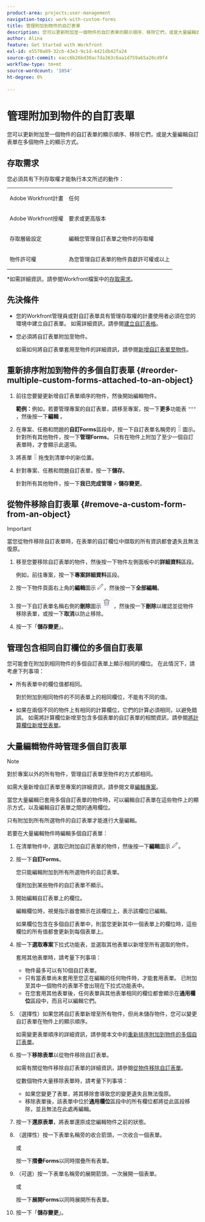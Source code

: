 ```yaml
---
product-area: projects;user-management
navigation-topic: work-with-custom-forms
title: 管理附加到物件的自訂表單
description: 您可以更新附加至一個物件的自訂表單的顯示順序、移除它們，或是大量編輯自訂表單在多個物件上的顯示方式。
author: Alina
feature: Get Started with Workfront
exl-id: e5570a09-32cb-43e3-9c1d-4421db42fa24
source-git-commit: eacc6b26bd30ac7da363c6aa1d759a65a20cd9f4
workflow-type: tm+mt
source-wordcount: '1054'
ht-degree: 0%

---
```


# 管理附加到物件的自訂表單

<!--<span class="preview">The highlighted information on this page refers to functionality not yet generally available. It is available for all customers in the Preview environment and for a select group of customers in the Production environment.</span>-->

您可以更新附加至一個物件的自訂表單的顯示順序、移除它們，或是大量編輯自訂表單在多個物件上的顯示方式。

## 存取需求

您必須具有下列存取權才能執行本文所述的動作：

<table style="table-layout:auto"> 
 <col> 
 <col> 
 <tbody> 
  <tr> 
   <td role="rowheader">Adobe Workfront計畫</td> 
   <td> <p>任何 </p> </td> 
  </tr> 
  <tr> 
   <td role="rowheader">Adobe Workfront授權</td> 
   <td> <p>要求或更高版本</p> </td> 
  </tr> 
  <tr> 
   <td role="rowheader">存取層級設定</td> 
   <td> <p>編輯您管理自訂表單之物件的存取權</p> </td> 
  </tr> 
  <tr> 
   <td role="rowheader">物件許可權</td> 
   <td> <p>為您管理自訂表單的物件貢獻許可權或以上</p>  </td> 
  </tr> 
 </tbody> 
</table>

*如需詳細資訊，請參閱Workfront檔案中的[存取需求](/help/quicksilver/administration-and-setup/add-users/access-levels-and-object-permissions/access-level-requirements-in-documentation.md)。

## 先決條件

* 您的Workfront管理員或對自訂表單具有管理存取權的計畫使用者必須在您的環境中建立自訂表單。 如需詳細資訊，請參閱[建立自訂表格](/help/quicksilver/administration-and-setup/customize-workfront/create-manage-custom-forms/form-designer/design-a-form/design-a-form.md)。
* 您必須將自訂表單附加至物件。

  如需如何將自訂表單套用至物件的詳細資訊，請參閱[新增自訂表單至物件](../../workfront-basics/work-with-custom-forms/add-a-custom-form-to-an-object.md)。

## 重新排序附加到物件的多個自訂表單 {#reorder-multiple-custom-forms-attached-to-an-object}

1. 前往您要變更新增自訂表單順序的物件，然後開始編輯物件。

   **範例：**&#x200B;例如，若要管理專案的自訂表單，請移至專案，按一下&#x200B;**更多**&#x200B;功能表![](assets/more-icon.png)，然後按一下&#x200B;**編輯** 。

1. 在專案、任務和問題的&#x200B;**自訂Forms**&#x200B;區段中，按一下自訂表單名稱旁的![](assets/move-icon---dots.png)圖示。 針對所有其他物件，按一下&#x200B;**管理Forms**。 只有在物件上附加了至少一個自訂表單時，才會顯示此選項。
1. 將表單![](assets/move-icon---dots.png)拖曳到清單中的新位置。
1. 針對專案、任務和問題自訂表單，按一下&#x200B;**儲存**。

   針對所有其他物件，按一下&#x200B;**我已完成管理** > **儲存變更**。

## 從物件移除自訂表單 {#remove-a-custom-form-from-an-object}

>[!IMPORTANT]
>
>當您從物件移除自訂表單時，在表單的自訂欄位中擷取的所有資訊都會遺失且無法復原。

1. 移至您要移除自訂表單的物件，然後按一下物件左側面板中的&#x200B;**詳細資料**&#x200B;區段。

   例如，前往專案，按一下&#x200B;**專案詳細資料**&#x200B;區段。

1. 按一下物件頁面右上角的&#x200B;**編輯**&#x200B;圖示![編輯圖示](assets/edit-icon.png)，然後按一下&#x200B;**全部編輯**。
1. 按一下自訂表單名稱右側的&#x200B;**刪除**&#x200B;圖示![](assets/delete-icon.png)，然後按一下&#x200B;**刪除**&#x200B;以確認並從物件移除表單，或按一下&#x200B;**取消**&#x200B;以防止移除。
1. 按一下「**儲存變更**」。

## 管理包含相同自訂欄位的多個自訂表單

您可能會在附加到相同物件的多個自訂表單上顯示相同的欄位。 在此情況下，請考慮下列事項：

* 所有表單中的欄位值都相同。

  對於附加到相同物件的不同表單上的相同欄位，不能有不同的值。

* 如果在兩個不同的物件上有相同的計算欄位，它們的計算必須相同，以避免錯誤。 如需將計算欄位新增至包含多個表單的自訂表單的相關資訊，請參閱[將計算欄位新增至表單](/help/quicksilver/administration-and-setup/customize-workfront/create-manage-custom-forms/form-designer/design-a-form/add-a-calculated-field.md)。

## 大量編輯物件時管理多個自訂表單

<!--
drafted for bulk-editing projects. When it releases to Prod for projects, take "in the preview environment" and the yellow tags out. Add additional objects here in the same way when they become available:-->

>[!NOTE]
>
>對於專案以外的所有物件，管理自訂表單至物件的方式都相同。
>
>如需大量新增自訂表單至專案的詳細資訊，請參閱文章[編輯專案](../../manage-work/projects/manage-projects/edit-projects.md)。

當您大量編輯已套用多個自訂表單的物件時，可以編輯自訂表單在這些物件上的顯示方式，以及編輯自訂表單之間的通用欄位。

只有附加到所有所選物件的自訂表單才能進行大量編輯。

若要在大量編輯物件時編輯多個自訂表單：

1. 在清單物件中，選取已附加自訂表單的物件，然後按一下&#x200B;**編輯**&#x200B;圖示![](assets/edit-icon.png)。
1. 按一下&#x200B;**自訂Forms**。

   您只能編輯附加到所有所選物件的自訂表單。

   僅附加到某些物件的自訂表單不顯示。

1. 開始編輯自訂表單上的欄位。

   編輯欄位時，視覺指示器會顯示在該欄位上，表示該欄位已編輯。

   如果欄位包含在多個自訂表單中，則當您更新其中一個表單上的欄位時，這些欄位的所有值都會更新到每個表單上。

1. 按一下&#x200B;**選取專案**&#x200B;下拉式功能表，並選取其他表單以新增至所有選取的物件。

   套用其他表單時，請考量下列事項：

   * 物件最多可以有10個自訂表單。
   * 只有當表單尚未套用至您正在編輯的任何物件時，才能套用表單。 已附加至其中一個物件的表單不會出現在下拉式功能表中。
   * 在您套用其他表單後，任何表單與其他表單相同的欄位都會顯示在&#x200B;**通用欄位**&#x200B;區段中，而且可以編輯它們。

1. （選擇性）如果您將自訂表單新增至所有物件，但尚未儲存物件，您可以變更自訂表單在物件上的顯示順序。

   如需變更表單順序的詳細資訊，請參閱本文中的[重新排序附加到物件的多個自訂表單](#reorder-multiple-custom-forms-attached-to-an-object)。

1. 按一下&#x200B;**移除表單**&#x200B;以從物件移除自訂表單。

   如需有關從物件移除自訂表單的詳細資訊，請參閱[從物件移除自訂表單](#remove-a-custom-form-from-an-object)。

   從數個物件大量移除表單時，請考量下列事項：

   * 如果您變更了表單，將其移除會導致您的變更遺失且無法復原。
   * 移除表單後，該表單中位於&#x200B;**通用欄位**&#x200B;區段中的所有欄位都將從此區段移除，並且無法在此處再編輯。

1. 按一下&#x200B;**還原表單**，將表單還原成您編輯物件之前的狀態。
1. （選擇性）按一下表單名稱旁的收合箭頭，一次收合一個表單。

   或

   按一下&#x200B;**摺疊Forms**&#x200B;以同時摺疊所有表單。

1. （可選）按一下表單名稱旁的展開箭頭，一次展開一個表單。

   或

   按一下&#x200B;**展開Forms**&#x200B;以同時展開所有表單。 

1. 按一下「**儲存變更**」。
